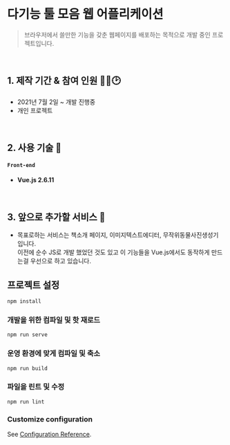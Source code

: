 # 다기능 툴 모음 웹 어플리케이션

> 브라우저에서 쓸만한 기능을 갖춘 웹페이지를 배포하는 목적으로 개발 중인 프로젝트입니다.

<br />

## 1. 제작 기간 & 참여 인원 👨‍🔧🕑

- 2021년 7월 2일 ~ 개발 진행중
- 개인 프로젝트

<br />

## 2. 사용 기술 📱

#### `Front-end`

- **Vue.js 2.6.11**

<br />

## 3. 앞으로 추가할 서비스 📐

- 목표로하는 서비스는 책소개 페이지, 이미지텍스트에디터, 무작위동물사진생성기 입니다.  
  이전에 순수 JS로 개발 했었던 것도 있고 이 기능들을 Vue.js에서도 동작하게 만드는걸 우선으로 하고 있습니다.

## 프로젝트 설정

```
npm install
```

### 개발을 위한 컴파일 및 핫 재로드

```
npm run serve
```

### 운영 환경에 맞게 컴파일 및 축소

```
npm run build
```

### ‎파일을 린트 및 수정

```
npm run lint
```

### Customize configuration

See [Configuration Reference](https://cli.vuejs.org/config/).
